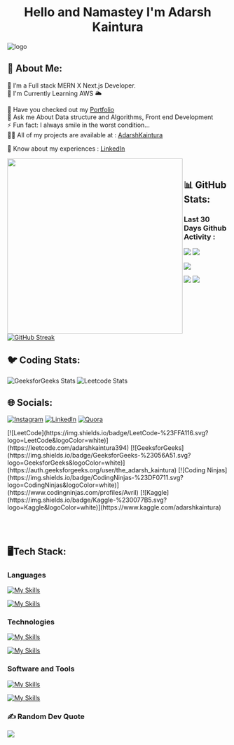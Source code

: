 <h1 align="center"> Hello and Namastey I'm Adarsh Kaintura</h1>

![logo](https://github.com/AdarshKaintura/AdarshKaintura/blob/main/GithubBanner%20Final.png)


## 💫 About Me:
 🔭 I’m a Full stack MERN X Next.js Developer.<br/>
 🌱 I'm  Currently Learning AWS 🌥️<br/>
 <!--🔍 I am Looking for Django and NLP Resources. <br/>-->
 🤔 Have you checked out my [Portfolio]() <br/>
 💬 Ask me About  Data structure and Algorithms, Front end Development <br/>
 ⚡ Fun fact: I always smile in the worst condition...<br/>
 👨‍💻 All of my projects are available at : [AdarshKaintura](https://www.linkedin.com/in/adarsh-kaintura-08b096269/)<br/>
 <!--📫 How to reach me : [Linktree](https://linktr.ee/rahulb_001)<br/>-->
 📄 Know about my experiences : [LinkedIn](https://www.linkedin.com/in/adarsh-kaintura-08b096269/)<br/>

<img align="left" width="400" src="[(https://pin.it/5h3urp4)](https://www.google.com/url?sa=i&url=https%3A%2F%2Fwww.wallpaperflare.com%2Fsearch%3Fwallpaper%3Dcoder&psig=AOvVaw1pQKPdIbMJO1YPajaWWDo_&ust=1673364537857000&source=images&cd=vfe&ved=0CA8QjRxqFwoTCOjC3-DmuvwCFQAAAAAdAAAAABAR)">

</br>

## 📊 GitHub Stats:

### Last 30 Days Github Activity :
![](https://github-readme-activity-graph.vercel.app/graph?username=AdarshKaintura&bg_color=21232a&color=a8eeff&line=61dafb&point=f0fcff&area=true&hide_border=false)
![](http://github-profile-summary-cards.vercel.app/api/cards/profile-details?username=AdarshKaintura&theme=github_dark)

<!--![](http://github-profile-summary-cards.vercel.app/api/cards/most-commit-language?username=RahulBisht001&theme=github_dark)-->
<!--![](http://github-profile-summary-cards.vercel.app/api/cards/repos-per-language?username=RahulBisht001&theme=github_dark)-->
<!--![](https://github-readme-stats-eight-theta.vercel.app/api/top-langs/?username=RahulBisht001&layout=compact&langs_count=8&theme=react)-->
![](https://github-readme-stats-eight-theta.vercel.app/api/top-langs/?username=AdarshKaintura&layout=compact&langs_count=10&&theme=react)

![](http://github-profile-summary-cards.vercel.app/api/cards/stats?username=AdarshKaintura&theme=github_dark)
![](http://github-profile-summary-cards.vercel.app/api/cards/productive-time?username=AdarshKaintura&theme=github_dark&utcOffset=8)

[![GitHub Streak](https://github-readme-streak-stats.herokuapp.com?user=AdarshKaintura&theme=github-dark)](https://git.io/streak-stats)

## 🐦 Coding Stats:
![GeeksforGeeks Stats](https://geeks-for-geeks-stats-api.vercel.app/?userName=the_adarsh_kaintura)
![Leetcode Stats](https://leetcard.jacoblin.cool/adarshkaintura394)


## 🌐 Socials:
[![Instagram](https://img.shields.io/badge/Instagram-%23E4405F.svg?logo=Instagram&logoColor=white)](https://instagram.com/_rb__99) 
[![LinkedIn](https://img.shields.io/badge/LinkedIn-%230077B5.svg?logo=linkedin&logoColor=white)](https://linkedin.com/in/adarsh-kaintura-08b096269) 
[![Quora](https://img.shields.io/badge/Quora-%23B92B27.svg?logo=Quora&logoColor=white)](https://quora.com/profile/Adarsh-Kaintura-5)

<p align="left">
[![LeetCode](https://img.shields.io/badge/LeetCode-%23FFA116.svg?logo=LeetCode&logoColor=white)](https://leetcode.com/adarshkaintura394)
[![GeeksforGeeks](https://img.shields.io/badge/GeeksforGeeks-%23056A51.svg?logo=GeeksforGeeks&logoColor=white)](https://auth.geeksforgeeks.org/user/the_adarsh_kaintura)
[![Coding Ninjas](https://img.shields.io/badge/CodingNinjas-%23DF0711.svg?logo=CodingNinjas&logoColor=white)](https://www.codingninjas.com/profiles/Avril)
[![Kaggle](https://img.shields.io/badge/Kaggle-%230077B5.svg?logo=Kaggle&logoColor=white)](https://www.kaggle.com/adarshkaintura)



<!--<a href="https://www.codechef.com/users/rahulb_001" target="blank"><img align="center" src="https://cdn.jsdelivr.net/npm/simple-icons@3.1.0/icons/codechef.svg" alt="rahulb_001" height="30" width="40" /></a>-->
<!--<a href="https://codeforces.com/profile/x_man001" target="blank"><img align="center" src="https://raw.githubusercontent.com/rahuldkjain/github-profile-readme-generator/master/src/images/icons/Social/codeforces.svg" alt="x_man001" height="30" width="40" /></a>-->
<!--<a href="https://www.hackerearth.com/@rahulbisht1012" target="blank"><img align="center" src="https://raw.githubusercontent.com/AdarshKaintura/github-profile-readme-generator/master/src/images/icons/Social/hackerearth.svg" alt="@rahulbisht1012" height="30" width="40" /></a>-->

</p>

</br>
</br>

## 🖥️Tech Stack:
<p></p>

<h3 align="left">Languages</h3>

[![My Skills](https://skillicons.dev/icons?i=js,ts,java,python,c&theme=dark)](https://skillicons.dev)

[![My Skills](https://skillicons.dev/icons?i=tailwind,cpp,html,css,scss&theme=dark)](https://skillicons.dev)

<h3 align="left">Technologies</h3>

[![My Skills](https://skillicons.dev/icons?i=nodejs,react,redux,nextjs,expressjs,django,&theme=dark)](https://skillicons.dev)

[![My Skills](https://skillicons.dev/icons?i=mongodb,redis,sklearn,firebase,vercel,netlify,&theme=dark)](https://skillicons.dev)

<h3 align="left">Software and Tools</h3>

[![My Skills](https://skillicons.dev/icons?i=git,github,postman,bootstrap,codepen,materialui&theme=dark)](https://skillicons.dev)

[![My Skills](https://skillicons.dev/icons?i=idea,vscode,vite,md,replit,discord&theme=dark)](https://skillicons.dev)



### ✍️ Random Dev Quote
![](https://quotes-github-readme.vercel.app/api?type=vetical&theme=radical)
